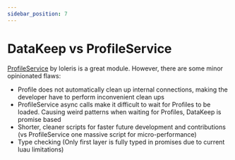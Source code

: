 ```yaml
---
sidebar_position: 7
---
```


# DataKeep vs ProfileService

[ProfileService](https://github.com/MadStudioRoblox/ProfileService) by loleris is a great module. However, there are some minor opinionated flaws:

- Profile does not automatically clean up internal connections, making the developer have to perform inconvenient clean ups
- ProfileService async calls make it difficult to wait for Profiles to be loaded. Causing weird patterns when waiting for Profiles, DataKeep is promise based
- Shorter, cleaner scripts for faster future development and contributions (vs ProfileService one massive script for micro-performance)
- Type checking (Only first layer is fully typed in promises due to current luau limitations)
